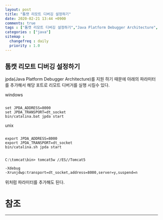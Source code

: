 ```yaml
---
layout: post
title: "톰캣 리모트 디버깅 설정하기"
date: 2020-02-21 13:44 +0900
comments: true
tags : ["톰캣 리모트 디버깅 설정하기","Java Platform Debugger Architecture","tomcat"]
categories : ["java"]
sitemap :
  changefreq : daily
  priority : 1.0
---
```


## 톰캣 리모트 디버깅 설정하기

jpda(Java Platform Debugger Architecture)를 지원 하기 때문에 아래의 파라미터를 추가해서 해당 포트로 리모트 디버거를 실행 시킬수 있다.

windows

```

set JPDA_ADDRESS=8000
set JPDA_TRANSPORT=dt_socket
bin/catalina.bat jpda start

```

unix

```

export JPDA_ADDRESS=8000
export JPDA_TRANSPORT=dt_socket
bin/catalina.sh jpda start

```

```

C:\tomcat\bin> tomcat5w //ES//Tomcat5

-Xdebug
-Xrunjdwp:transport=dt_socket,address=8000,server=y,suspend=n

```

위처럼 파라미터를 추가해도 된다.


# 참조
-----
